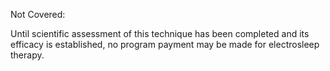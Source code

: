 Not Covered:

Until scientific assessment of this technique has been completed and its efficacy is established, no program payment may be made for electrosleep therapy.


